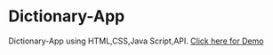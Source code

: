 # Dictionary-App
Dictionary-App using HTML,CSS,Java Script,API.
<a href="https://dictionaryamar.netlify.app/">Click here for Demo</a>
